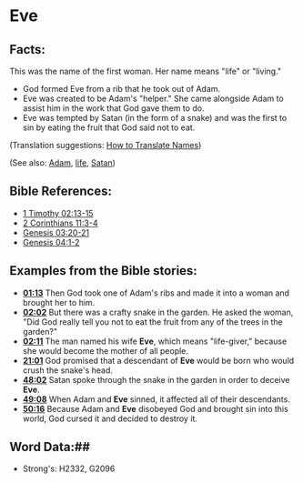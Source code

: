 # Eve #

## Facts: ##

This was the name of the first woman. Her name means "life" or "living."

 * God formed Eve from a rib that he took out of Adam.
 * Eve was created to be Adam's "helper." She came alongside Adam to assist him in the work that God gave them to do.
 * Eve was tempted by Satan (in the form of a snake) and was the first to sin by eating the fruit that God said not to eat.

(Translation suggestions: [How to Translate Names](rc://en/ta/man/translate/translate-names))

(See also: [Adam](../other/adam.md), [life](../kt/life.md), [Satan](../kt/satan.md))

## Bible References: ##

* [1 Timothy 02:13-15](rc://en/tn/help/1ti/02/13)
* [2 Corinthians 11:3-4](rc://en/tn/help/2co/11/03)
* [Genesis 03:20-21](rc://en/tn/help/gen/03/20)
* [Genesis 04:1-2](rc://en/tn/help/gen/04/01)

## Examples from the Bible stories: ##

 * __[01:13](rc://en/tn/help/obs/01/13)__ Then God took one of Adam's ribs and made it into a woman and brought her to him.
 * __[02:02](rc://en/tn/help/obs/02/02)__ But there was a crafty snake in the garden. He asked the woman, "Did God really tell you not to eat the fruit from any of the trees in the garden?"
 * __[02:11](rc://en/tn/help/obs/02/11)__ The man named his wife __Eve__, which means "life-giver," because she would become the mother of all people.
 * __[21:01](rc://en/tn/help/obs/21/01)__ God promised that a descendant of __Eve__  would be born who would crush the snake's head.
 * __[48:02](rc://en/tn/help/obs/48/02)__ Satan spoke through the snake in the garden in order to deceive __Eve__. 
 * __[49:08](rc://en/tn/help/obs/49/08)__ When Adam and __Eve__ sinned, it affected all of their descendants.
 * __[50:16](rc://en/tn/help/obs/50/16)__ Because Adam and __Eve__ disobeyed God and brought sin into this world, God cursed it and decided to destroy it.

## Word Data:##

* Strong's: H2332, G2096


